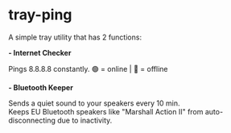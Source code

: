 # tray-ping
A simple tray utility that has 2 functions:

 <b>- Internet Checker</b>

 Pings 8.8.8.8 constantly.
 🟢 = online | 🔴 = offline


 <b>- Bluetooth Keeper</b>
    
 Sends a quiet sound to your speakers every 10 min. </br>
 Keeps EU Bluetooth speakers like "Marshall Action II" from auto-disconnecting due to inactivity.
